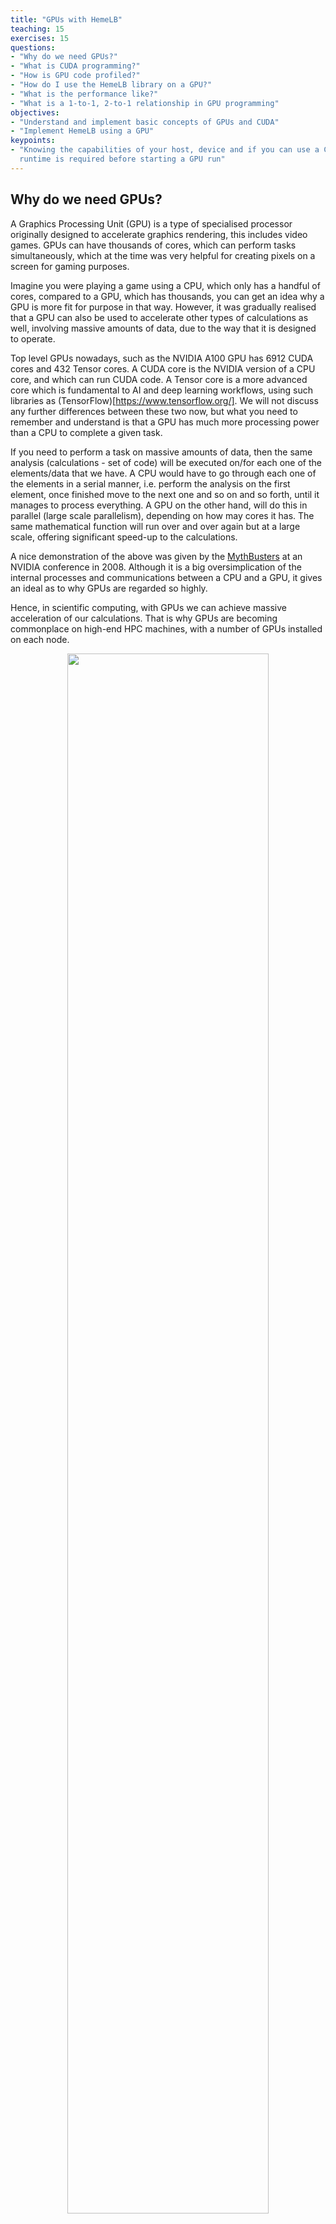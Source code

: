 ```yaml
---
title: "GPUs with HemeLB"
teaching: 15
exercises: 15
questions:
- "Why do we need GPUs?"
- "What is CUDA programming?"
- "How is GPU code profiled?"
- "How do I use the HemeLB library on a GPU?"
- "What is the performance like?"
- "What is a 1-to-1, 2-to-1 relationship in GPU programming"
objectives:
- "Understand and implement basic concepts of GPUs and CUDA"
- "Implement HemeLB using a GPU"
keypoints:
- "Knowing the capabilities of your host, device and if you can use a CUDA-aware MPI
  runtime is required before starting a GPU run"
---
```


## Why do we need GPUs?

A Graphics Processing Unit (GPU) is a type of specialised processor originally designed to accelerate
graphics rendering, this includes video games. GPUs can have thousands of cores, which can perform tasks
simultaneously, which at the time was very helpful for creating pixels on a screen for gaming purposes.

Imagine you were playing a game using a CPU, which only has a handful of cores, compared to a GPU, which has
thousands, you can get an idea why a GPU is more fit for purpose in that way. However, it was gradually realised
that a GPU can also be used to accelerate other types of calculations as well, involving massive amounts of data,
due to the way that it is designed to operate. 

Top level GPUs nowadays, such as the NVIDIA A100 GPU has 6912 CUDA cores and 432 Tensor cores. A CUDA core is the
NVIDIA version of a CPU core, and which can run CUDA code. A Tensor core is a more advanced core which is
fundamental to AI and deep learning workflows, using such libraries as (TensorFlow)[https://www.tensorflow.org/]. 
We will not discuss any further differences between these two now, but what you need to remember and understand is
that a GPU has much more processing power than a CPU to complete a given task. 

If you need to perform a task on massive amounts of data, then the same analysis (calculations - set of code)
will be executed on/for each one of the elements/data that we have. A CPU would have to go through each one of the 
elements in a serial manner, i.e. perform the analysis on the first element, once finished move to the next one and
so on and so forth, until it manages to process everything. A GPU on the other hand, will do this in parallel
(large scale parallelism), depending on how may cores it has. The same mathematical function
will run over and over again but at a large scale, offering significant speed-up to the calculations.   

A nice demonstration of the above was given by the [MythBusters](https://www.youtube.com/watch?v=0udMBdo0Rac) at an
NVIDIA conference in 2008. Although it is a big oversimplication of the internal processes and communications between
a CPU and a GPU, it gives an ideal as to why GPUs are regarded so highly.

Hence, in scientific computing, with GPUs we can achieve massive acceleration of our calculations. That is why GPUs
are becoming commonplace on high-end HPC machines, with a number of GPUs installed on each node.  

<p align="center"><img src="../fig/06/GPUvCPU.png" width="80%"/></p>

The schematic Figure from NVIDIA [documentation](https://docs.nvidia.com/cuda/cuda-c-programming-guide/index.html)
shows an example distribution of chip resources for a CPU versus a GPU. 

It is worth noting however that even though GPUs have more cores than a CPU, and can technically do things much
quicker, their main disadvantage is their low memory, and this limits them to doing small, albeit vast amounts of
smaller calculations at once. So you would not want to have a GPU running a long and complex calculation on a single
core, as it will likely run out of memory and waste using a GPU in the first place, therefore a CPU is more practical.

> ## CPUs vs GPUs
> 
> Look at the table below on the main differences between CPUs and GPUs. Some of these values are true and some
> are false. Spend a few minutes sorting through them to match the answer to the correct column.
> 
> | CPU                                            | GPU                                    |
> |-----------------------------------------------------------------------------------------|
> | Central Processing Unit                        | Graphics Processing Unit               |
> | Many cores                                     | Several cores                          |
> | Low latency                                    | High throughput                        | 
> | Good for parallel processing                   | Good for serial processing             | 
> | Handful of operations at once                  | Thousands of operations at once        | 
> | Consumes/needs more memory                     | Requires less memory                   |
> | Lower speed                                    | Higher speed                           |
> | Weak cores                                     | Powerful cores                         |
> | Complements main brain to perform calculations | Considered as main 'brain' of computer |
> | Explicit management of threads                 | Threads managed by hardware            |
> | Data Parallelism                               | Task Parallelism                       |
> | Few highly optimised instructions              | Diverse instruction sets               |
> |-----------------------------------------------------------------------------------------|
> 
> > ## Solution
> > 
> > | CPU                                    | GPU                                            |
> > |-----------------------------------------------------------------------------------------|
> > | Central Processing Unit                | Graphics Processing Unit                       |
> > | Several cores                          | Many cores                                     |
> > | Low latency                            | High throughput                                | 
> > | Good for serial processing             | Good for parallel processing                   | 
> > | Handful of operations at once          | Thousands of operations at once                | 
> > | Consumes/needs more memory             | Requires less memory                           |
> > | Lower speed                            | Higher speed                                   |
> > | Powerful cores                         | Weak cores                                     |
> > | Considered as main 'brain' of computer | Complements main brain to perform calculations |
> > | Explicit management of threads         | Threads managed by hardware                    |
> > | Task Parallelism                       | Data Parallelism                               |
> > | Diverse instruction sets               | Few highly optimised instructions              |
> > |-----------------------------------------------------------------------------------------|
> > 
> {: .solution}
{: .challenge}

## CUDA Programming Basics

The most important concept to have in mind when it comes to CUDA and GPU programming, is that the compute 
intensive parts of a code can be ported onto the GPU (device) for the calculations to take place for a fraction of the
time it would take to complete on a CPU. Following that, the results are then returned back to the CPU (host). Hence, the 
developer needs to implement what are known as GPU CUDA kernels, which are the functions for doing the calculations 
on the GPU, but also arrange: 
- the data transfers to and from the GPU, as well as 
- the synchronisation points, i.e. when to stop the code moving past a given point until a certain task on the GPU 
  has been completed.

With the above in mind, a typical workflow for a CUDA C++ program is:
1. Declare and allocate host (CPU) and device (GPU) memory.
2. Initialize host (CPU) data.
3. Transfer data from the host (CPU) to the device (GPU).
4. Execute one or more CUDA kernels (the computations to be performed on the GPU).
5. Transfer results from the device (GPU) back to the host (CPU). 


### GPU CUDA kernel - CUDA function

CUDA programming can take a bit to get used to and as yet there are no Carpentries style resources for CUDA programming
available, however here we will provide a brief lookover at the main functionalities and differences.


The specifier `__global__` is added in front of the function, which tells the CUDA C++ compiler that this is a function 
that runs on the GPU and can be called from CPU code. The remainder of the code will be relatively similar, however
when you are defining your function, the keyword will be required to run the function on a GPU. A full example of
defining a GPU CUDA kernel would be as follows;

~~~
__global__ void GPU_Cuda_Kernel_Name(kernel's_arguments)
~~~
{: .source}

### GPU Memory Hierarchy - Memory Allocation in CUDA

Before we carry onto how to launch a kernel, we need to discuss the memory hierarchy of a GPU, as an understanding of
it is crucial to getting a CUDA code to actually run and work. In CUDA, the kernel is executed with the aid of CUDA
threads, which represent the execution of the kernel. Every thread has an index which is used for calculating the
memory address locations. Each thread has a private local memory, and may also access data from multiple memory spaces
during their execution. NVIDIA's [documentation](https://docs.nvidia.com/cuda/cuda-c-programming-guide/index.html) 
page gives a good overview.

One thread is never enough though when dealing with GPUs, as threads come in thread blocks, 
which can be executed in serial or parallel. Depending on the GPU you are utilising, a thread block can contain either
512 or 1024 of these threads.

Each thread block has shared memory visible to all threads of the block and with the same lifetime as the block. All
threads have access to the same global memory. An overview of the memory Hierarchy is outlined below.


<p align="center"><img src="../fig/06/GPUHierarchy.png" width="50%"/></p>


### Launching the GPU kernel

The GPU CUDA kernel is launched by using a specific syntax, the **triple angle bracket** `<<< >>>`. This will inform
the compiler that the kernel that follows is a GPU kernel and will therefore be executed on the GPU. The information
between the triple angle brackets is the execution configuration, which determines how many threads on the device (GPU) 
will execute the kernel in parallel. These threads are arranged in what are thread blocks, hence the developer should
specify how many threads there are per block.   

An example of a launching a GPU CUDA kernel (`GPU_Cuda_Kernel_Name`) is as follows: 

~~~
// Cuda kernel set-up
int nThreadsPerBlock = 128; //Number of threads per block
dim3 nThreads(nThreadsPerBlock);
 
// Number of BLOCKS needed 
int nBlocks = (number_of_Elements)/nThreadsPerBlock	+ ((number_of_Elements % nThreadsPerBlock > 0) ? 1 : 0);

// Launch the GPU CUDA kernel
GPU_Cuda_Kernel_Name <<< nBlocks, nThreads >>> (Provide_Arguments_here); 
~~~
{: .source}

The first argument in the execution configuration; `GPU_Cuda_Kernel_Name <<< nBlocks, nThreads>>>` specifies the 
number of thread blocks (`nBlocks`), while (`nThreads`) specifies the number of threads in a thread block.

Remember that CUDA kernel launches don’t block the calling CPU thread. This means that once the kernel is launched,
the control is returned to the CPU thread and the code will resume. In order to ensure that the GPU kernel has
completed its task, a synchronsation barrier might be needed using `cudaDeviceSynchronize()`.

NVIDIA's website provides plentiful discussions and simple  
[examples](https://developer.nvidia.com/blog/easy-introduction-cuda-c-and-c/) and guides on the NVIDIA 
[CUDA Toolkit](https://docs.nvidia.com/cuda/cuda-c-programming-guide/index.html). We will not 


## CUDA Streams and Concurrency 

A CUDA kernel when launched is placed in the default CUDA stream. A CUDA stream is like an execution path. All 
operations in the same stream need to be completed and executed in order, before moving forward.

It is also possible, however, to launch kernels in different CUDA streams and by doing so these kernels may execute
out of order with respect to one another or concurrently. An example of a launching a GPU CUDA kernel
(`GPU_Cuda_Kernel_Name`) in a specified CUDA stream (name of stream `CUDA_stream_ID`) is provided here: 

~~~
// Launch the GPU CUDA kernel in stream CUDA_stream_ID
GPU_Cuda_Kernel_Name <<< nBlocks, nThreads, 0, CUDA_stream_ID >>> (Provide_Arguments_here); 
~~~
{: .source}

## Data Transfers in CUDA C/C++


As mentioned above, when performing calculations on the GPU, memory needs to be allocated onto the GPU (`cudaMalloc()`); 
then data that will be processed needs to be copied from the host to the device (`cudaMemcpyHostToDevice`), perform the
calculations (execute the CUDA kernels on the device/GPU) and finally copy the results from the device to the host
(`cudaMemcpyDeviceToHost`). Data transfers are performed using `cudaMemcpy` function. The syntaxt of `cudaMemcpy` is as follows:

`cudaMemcpy(void *dst, void *src, size_t count, cudaMemcpyKind kind)`

`cudaMemcpyKind` is either `cudaMemcpyHostToDevice` or `cudaMemcpyDeviceToHost`. The 2 possible kinds of CUDA memory copies are:

a. H2D: from the Host (CPU) to the Device (GPU)

`cudaMemcpy(d_A, h_A, size_of_h_A_in_Bytes, cudaMemcpyHostToDevice)`

b. D2H: from the Device (GPU) to the Host (CPU)

`cudaMemcpy(h_A, d_A, size_of_d_A_in_Bytes, cudaMemcpyDeviceToHost)`

These memory copies can be Synchronous (as above) or Asynchronous (`cudaMemcpyAsync`). In the case of asynchronous
memory copy, the developer should provide the CUDA stream as a last argument to the `cudaMemcpyAsync` function call.
This allows overlapping the memory copies with other operations (kernels or mem.copies) on the GPU running on different
CUDA streams.     


## Simple CUDA code example
Here, we provide a simple example of a CUDA code. It contains the main features discussed above: allocate input vectors
in host memory and initialise them, allocate memory on the GPU, memory copies (H2D and D2H), defining and launching a 
GPU CUDA kernel.  

- D2H: from the Device (GPU) to the Host (CPU) 
- H2D: from the Host (CPU) to the Device (GPU)

~~~
// Device code
__global__ void VecAdd(float* A, float* B, float* C, int N)
{
    int i = blockDim.x * blockIdx.x + threadIdx.x;
    if (i < N)
        C[i] = A[i] + B[i];
}
            
// Host code
int main()
{
    int N = ...;
    size_t size = N * sizeof(float);

    // Allocate input vectors h_A and h_B in host memory
    float* h_A = (float*)malloc(size);
    float* h_B = (float*)malloc(size);

    // Initialize input vectors
    ...

    // Allocate vectors in device memory
    float* d_A;
    cudaMalloc(&d_A, size);
    float* d_B;
    cudaMalloc(&d_B, size);
    float* d_C;
    cudaMalloc(&d_C, size);

    // Copy vectors from host memory to device memory
    cudaMemcpy(d_A, h_A, size, cudaMemcpyHostToDevice);
    cudaMemcpy(d_B, h_B, size, cudaMemcpyHostToDevice);

    // Invoke kernel
    int threadsPerBlock = 256;
    int nblocks = (N + threadsPerBlock - 1) / threadsPerBlock;
    VecAdd<<<nblocks, threadsPerBlock>>>(d_A, d_B, d_C, N);

    // Copy result from device memory to host memory
    // h_C contains the result in host memory
    cudaMemcpy(h_C, d_C, size, cudaMemcpyDeviceToHost);

    // Free device memory
    cudaFree(d_A);
    cudaFree(d_B);
    cudaFree(d_C);
            
    // Free host memory
    ...
}
~~~
{: .source}

As mentioned above, when performing calculations on the GPU, memory needs to be allocated onto the GPU; then data that
will be processed needs to be copied from the host to the device, perform the calculations for the CUDA memory copies:

##  Compile CUDA code
CUDA code (typically in a file with extension `.cu`) can be compiled using the `nvcc` compiler. 
For example

~~~
nvcc CUDA_code.cu -o CUDA_code
~~~
{: .source}

## Profiling CUDA code
Profiling the CUDA code can be done using tools provided by NVIDIA. **NVIDIA Nsight Systems** for GPU and CPU sampling
and tracing and **NVIDIA Nsight Compute** for GPU kernel profiling. 

A more detailed description on the above tools can be provided from NVIDIA's CUDA Toolkit 
[Documentation](https://docs.nvidia.com/cuda/profiler-users-guide/index.html)

<p align="center"><img src="../fig/06/NsightProfile.png" width="75%"/></p>


Figure: (a) Profiling HemeLB using NVIDIA Nsight Systems on a laptop. Nsight Systems provides a broad description of
the GPU code's performance (timeline with kernels' execution, memory copies, cuda streams etc). Focus of analysis is
the example here is 3 time-steps of the LB algorithm. 

<p align="center"><img src="../fig/06/ProfileKernelMemCopy.png" width="75%"/></p>

Figure: (b) Profiling HemeLB using NVIDIA Nsight Systems on a laptop. Focus of analysis is 1 time-step of the LB algorithm.
Kernels and memory copies overlap during execution on the GPU, as shown in the area marked with the red box.


On a laptop **Nsight Systems** can be invoked during the CUDA code execution by issuing the following command line:

~~~
nsys profile --trace=cuda,mpi,nvtx --stats=true mpirun -np $nCPUs  $PATH_EXE/$EXEC_FILE -in $INPUT_FILE -out results
~~~
{: .source}

On HPC systems it may be possible to perform the profiling analysis using **Nsight Systems** and/or **Nsight Compute** (see note below). 

> ## A note on GPU Profiling
> 
> It should be noted that some HPC systems do not readily accommodate GPU profiling tools such as NVIDIA Nsight
> Systems, owing to that fact that root directory access may be required. You should check with your system 
> administrator of the different options available to you on your system for profiling GPU code.
{: .callout}


## Running HemeLB on HPC machines with NVIDIA's GPUs

A GPU accelerated version of HemeLB has been developed using NVIDIA's CUDA platform. CUDA stands for Compute Unified
Device Architecture and is a parallel computing platform and application programming interface model created by NVIDIA. 
Hence our GPU HemeLB code is GPU-aware; it can only run on NVIDIA's GPUs. 

CUDA does not require developers to have specialised graphics programming knowledge. Developers can use popular 
programming languages, such as C/C++ and Fortran to exploit the GPU resources. The GPU accelerated version of HemeLB
was developed using CUDA C++. 

> ## Submitting a HemeLB job on GPUs
>
> **Clearer descriptions needed here!**
> https://github.com/HemeLB-dev/HemeLB-Carpentries/blob/gh-pages/files/Submission_Script_Juwels_Booster.sh
>
> and Summit (OLCF)
> 
> https://github.com/HemeLB-dev/HemeLB-Carpentries/blob/gh-pages/files/Submission_Script_OLCF.lsf
> 
> When submitting a job script on an HPC machine with nodes containing NVIDIA's GPUs, the user should specify
> the number of GPUs to be used on each node. The format of the submission script depends on the HPC system.  
>
{: .challenge}

## 1-to-1 and 2-to-1

> ## Running a 1-to-1 and 2-to-1 relationship
>
> **EDITME**
>
{: .challenge}


